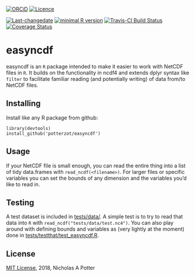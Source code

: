 <!-- README.md is generated from README.Rmd. Please edit that file -->
[![ORCiD](https://img.shields.io/badge/ORCiD-0000--0002--3410--3732-green.svg)](http://orcid.org/0000-0002-3410-3732)
[![Licence](https://img.shields.io/github/license/mashape/apistatus.svg)](http://choosealicense.com/licenses/mit/)

[![Last-changedate](https://img.shields.io/badge/last%20change-2018--03--26-brightgreen.svg)](https://github.com/potterzot/easyncdf/commits/master)
[![minimal R
version](https://img.shields.io/badge/R%3E%3D-3.0.3-brightgreen.svg)](https://cran.r-project.org/)
[![Travis-CI Build
Status](https://travis-ci.org/potterzot/easyncdf.png?branch=master)](https://travis-ci.org/potterzot/easyncdf)
[![Coverage
Status](https://coveralls.io/repos/github/potterzot/easyncdf/badge.svg?branch=master)](https://coveralls.io/github/potterzot/easyncdf?branch=master)

easyncdf
========

easyncdf is an `R` package intended to make it easier to work with
NetCDF files in `R`. It builds on the functionality in ncdf4 and extends
dplyr syntax like `filter` to facilitate familiar reading (and
potentially writing) of data from/to NetCDF files.

Installing
----------

Install like any R package from github:

    library(devtools)
    install_github('potterzot/easyncdf')

Usage
-----

If your NetCDF file is small enough, you can read the entire thing into
a list of tidy data.frames with `read_ncdf(<filename>)`. For larger
files or specific variables you can set the bounds of any dimension and
the variables you’d like to read in.

Testing
-------

A test dataset is included in [tests/data/](tests/data). A simple test
is to try to read that data into `R` with
`read_ncdf("tests/data/test.nc4")`. You can also play around with
defining bounds and variables as (very lightly at the moment) done in
[tests/testthat/test\_easyncdf.R](tests/testthat/test_easyncdf.R).

License
-------

[MIT License](https://opensource.org/licenses/MIT), 2018, Nicholas A
Potter
